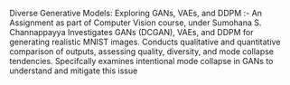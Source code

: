 Diverse Generative Models: Exploring GANs, VAEs, and DDPM :-
An Assignment as part of Computer Vision course, under Sumohana S. Channappayya
Investigates GANs (DCGAN), VAEs, and DDPM for generating realistic MNIST images.
Conducts qualitative and quantitative comparison of outputs, assessing quality, diversity, and mode collapse tendencies.
Specifcally examines intentional mode collapse in GANs to understand and mitigate this issue
